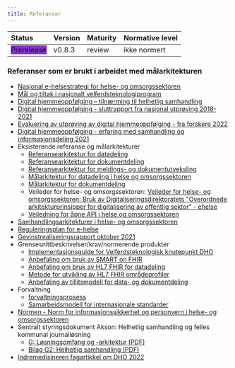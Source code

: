 ```yaml
---
title: Referanser
---
```


| Status | Version | Maturity | Normative level |
|:-------------|:------------------|:------|:-------|
| <span style="background-color:BlueViolet">Prerelease</span> | v0.8.3 | review  | ikke normert |

### Referanser som er brukt i arbeidet med målarkitekturen  

* [Nasjonal e-helsestrategi for helse- og omsorgssektoren](https://www.ehelse.no/strategi/nasjonal-e-helsestrategi-for-helse-og-omsorgssektoren)
* [Mål og tiltak i nasjonalt velferdsteknologiprogram](https://www.helsedirektoratet.no/tema/velferdsteknologi/velferdsteknologi)
* [Digital hjemmeoppfølging – tilnærming til helhetlig samhandling](https://www.ehelse.no/publikasjoner/rapport-digital-hjemmeoppfolging)
* [Digital hjemmeoppfølging - sluttrapport fra nasjonal utprøving 2018-2021](https://www.helsedirektoratet.no/rapporter/digital-hjemmeoppfolging-sluttrapport-fra-nasjonal-utproving-2018-2021)
* [Evaluering av utprøving av digital hjemmeoppfølging - fra forskere 2022](https://www.helsedirektoratet.no/rapporter/digital-hjemmeoppfolging-sluttrapport-fra-nasjonal-utproving-2018-2021/vedlegg-og-lenker/Evaluering%20av%20utpr%C3%B8ving%20av%20digital%20hjemmeoppf%C3%B8lging%20-%20UiO%20et%20al.pdf/_/attachment/inline/ff982d70-da1b-47b4-9c62-8cf9e0a67f1d:e0a162a93d09e83a5a4a5236ed8803b36551f5b0/Evaluering%20av%20utpr%C3%B8ving%20av%20digital%20hjemmeoppf%C3%B8lging%20-%20Uio%20et%20al.pdf)
* [Digital hjemmeoppfølging - erfaring med samhandling og informasjonsdeling 2021](https://www.helsedirektoratet.no/tema/teknologi-i-v%C3%A5r-felles-helsetjeneste/digital-hjemmeoppfolging/Digital%20hjemmeoppf%C3%B8lging%20%20erfaring%20med%20samhandling%20og%20informasjonsdeling.%20Notat%202021.pdf/_/attachment/inline/3976eaa1-6879-4146-af89-e25cc8021390:99e208e7d1b189b13265579455085be21a18c17b/Digital%20hjemmeoppf%C3%B8lging%20%20erfaring%20med%20samhandling%20og%20informasjonsdeling.%20Notat%202021.pdf)
* Eksisterende referanse og målarkitekturer
  * [Referansearkitektur for datadeling](https://www.ehelse.no/standardisering/standarder/referansearkitektur-for-datadeling)
  * [Referansearkitektur for dokumentdeling](https://www.ehelse.no/standardisering/standarder/referansearkitektur-for-dokumentdeling)
  * [Referansearkitektur for meldings- og dokumentutveksling](https://www.ehelse.no/standardisering/standarder/referansearkitektur-for-meldings-og-dokumentutveksling)
  * [Målarkitektur for datadeling i helse og omsorgssektoren](https://www.ehelse.no/standardisering/standarder/malarkitektur-for-datadeling-i-helse-og-omsorgssektoren)
  * [Målarkitektur for dokumentdeling](https://www.ehelse.no/standardisering/standarder/malarkitektur-for-dokumentdeling)
  * Veileder for helse- og omsorgssektoren: [Veileder for helse- og omsorgssektoren: Bruk av Digitaliseringsdirektoratets "Overordnede arkitekturprinsipper for digitalisering av offentlig sektor" - ehelse](https://www.ehelse.no/standardisering/standarder/veileder-for-helse-og-omsorgssektoren-bruk-av-digitaliseringsdirektoratets-overordnede-arkitekturprinsipper-for-digitalisering-av-offentlig-sektor)
  * [Veiledning for åpne API i helse og omsorgssektoren](https://www.ehelse.no/standardisering/standarder/veiledning-for-%C3%A5pne-api-i-helse-og-omsorgssektoren)
* [Samhandlingsarkitekturer i helse- og omsorgssektoren](https://www.ehelse.no/standardisering/standarder/samhandlingsarkitekturer-i-helse-og-omsorgssektoren)
* [Reguleringsplan for e-helse](https://www.ehelse.no/reguleringsplan)
* [Gevinstrealiseringsrapport oktober 2021](https://www.helsedirektoratet.no/rapporter/gevinstrealiseringsrapporter-nasjonalt-velferdsteknologiprogram/Gevinstrealiseringsrapport)
* Grensesnittbeskrivelser/krav/normerende produkter
  * [Implementasjonsguide for Velferdsteknologisk knutepunkt DHO](https://simplifier.net/guide/velferdsteknologiskknutepunktdhor4?version=current)
  * [Anbefaling om bruk av SMART on FHIR](https://www.ehelse.no/standardisering/standarder/anbefaling-om-bruk-av-smart-on-fhir)
  * [Anbefaling om bruk av HL7 FHIR for datadeling](https://www.ehelse.no/standardisering/standarder/anbefaling-om-bruk-av-hl7-fhir-for-datadeling)
  * [Metode for utvikling av HL7 FHIR områdeprofiler](https://www.ehelse.no/standardisering/standarder/metode-for-utvikling-av-hl7-fhir-omradeprofiler)
  * [Anbefaling av tillitsmodell for data- og dokumentdeling](https://www.ehelse.no/standardisering/standarder/anbefaling-av-tillitsmodell-for-data-og-dokumentdeling)
* Forvaltning
  * [forvaltningsprosess](https://www.ehelse.no/standardisering/standarder/forvaltningsmodell-for-normerende-produkter-fra-direktoratet-for-e-helse)
  * [Samarbeidsmodell for internasjonale standarder](https://www.ehelse.no/publikasjoner/samarbeidsmodell-for-internasjonale-standarder)
* [Normen - Norm for informasjonssikkerhet og personvern i helse- og omsorgssektoren](https://www.ehelse.no/normen/normen-for-informasjonssikkerhet-og-personvern-i-helse-og-omsorgssektoren#1.%20Om%20Normen)
* Sentralt styringsdokument Akson: Helhetlig samhandling og felles kommunal journalløsning
  * [G: Løsningsomfang og -arkitektur (PDF)](https://www.ehelse.no/publikasjoner/sentralt-styringsdokument-akson-helhetlig-samhandling-og-felles-kommunal-journallosning/Vedlegg%20G%20L%C3%B8sningsomfang%20og%20arkitektur.pdf)
  * [Bilag G2: Helhetlig samhandling (PDF)](https://www.ehelse.no/publikasjoner/sentralt-styringsdokument-akson-helhetlig-samhandling-og-felles-kommunal-journallosning/Bilag%20G2%20Helhetlig%20samhandling.pdf)
* [Indremedisineren fagartikkel om DHO 2022](https://indremedisineren.no/indremedisineren/pdf/2022-03-indremedisineren.pdf)
